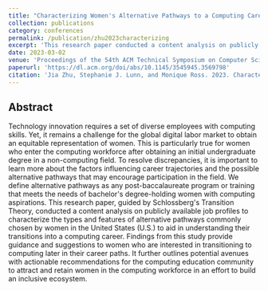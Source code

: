 ```yaml
---
title: "Characterizing Women's Alternative Pathways to a Computing Career Using Content Analysis"
collection: publications
category: conferences
permalink: /publication/zhu2023characterizing
excerpt: 'This research paper conducted a content analysis on publicly available job profiles to characterize the types and features of alternative pathways commonly chosen by women in the U.S.'
date: 2023-03-02
venue: 'Proceedings of the 54th ACM Technical Symposium on Computer Science Education V. 1'
paperurl: 'https://dl.acm.org/doi/abs/10.1145/3545945.3569798'
citation: 'Jia Zhu, Stephanie J. Lunn, and Monique Ross. 2023. Characterizing Women's Alternative Pathways to a Computing Career Using Content Analysis. In Proceedings of the 54th ACM Technical Symposium on Computer Science Education V. 1 (SIGCSE 2023). Association for Computing Machinery, New York, NY, USA, 158–164. https://doi.org/10.1145/3545945.3569798'
---
```



Abstract
---
Technology innovation requires a set of diverse employees with computing skills. Yet, it remains a challenge for the global digital labor market to obtain an equitable representation of women. This is particularly true for women who enter the computing workforce after obtaining an initial undergraduate degree in a non-computing field. To resolve discrepancies, it is important to learn more about the factors influencing career trajectories and the possible alternative pathways that may encourage participation in the field. We define alternative pathways as any post-baccalaureate program or training that meets the needs of bachelor's degree-holding women with computing aspirations. This research paper, guided by Schlossberg's Transition Theory, conducted a content analysis on publicly available job profiles to characterize the types and features of alternative pathways commonly chosen by women in the United States (U.S.) to aid in understanding their transitions into a computing career. Findings from this study provide guidance and suggestions to women who are interested in transitioning to computing later in their career paths. It further outlines potential avenues with actionable recommendations for the computing education community to attract and retain women in the computing workforce in an effort to build an inclusive ecosystem.
